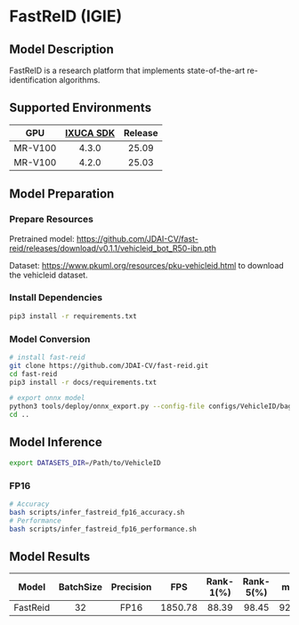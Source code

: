 # FastReID (IGIE)

## Model Description

FastReID is a research platform that implements state-of-the-art re-identification algorithms.

## Supported Environments

| GPU    | [IXUCA SDK](https://gitee.com/deep-spark/deepspark#%E5%A4%A9%E6%95%B0%E6%99%BA%E7%AE%97%E8%BD%AF%E4%BB%B6%E6%A0%88-ixuca) | Release |
| :----: | :----: | :----: |
| MR-V100 | 4.3.0 | 25.09 |
| MR-V100 | 4.2.0 | 25.03 |

## Model Preparation

### Prepare Resources

Pretrained model: <https://github.com/JDAI-CV/fast-reid/releases/download/v0.1.1/vehicleid_bot_R50-ibn.pth>

Dataset: <https://www.pkuml.org/resources/pku-vehicleid.html> to download the vehicleid dataset.

### Install Dependencies

```bash
pip3 install -r requirements.txt
```

### Model Conversion

```bash
# install fast-reid
git clone https://github.com/JDAI-CV/fast-reid.git
cd fast-reid
pip3 install -r docs/requirements.txt

# export onnx model
python3 tools/deploy/onnx_export.py --config-file configs/VehicleID/bagtricks_R50-ibn.yml --name fast_reid --output ../ --opts MODEL.WEIGHTS ../vehicleid_bot_R50-ibn.pth
cd ..
```

## Model Inference

```bash
export DATASETS_DIR=/Path/to/VehicleID
```

### FP16

```bash
# Accuracy
bash scripts/infer_fastreid_fp16_accuracy.sh
# Performance
bash scripts/infer_fastreid_fp16_performance.sh
```

## Model Results

| Model    | BatchSize | Precision | FPS     | Rank-1(%) | Rank-5(%) | mAP   |
| :----: | :----: | :----: | :----: | :----: | :----: | :----: |
| FastReid | 32        | FP16      | 1850.78 | 88.39     | 98.45     | 92.79 |
